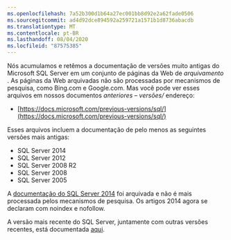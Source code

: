 ```yaml
---
ms.openlocfilehash: 7a52b300d1b64a27ec001bb8d92e2a62fade0506
ms.sourcegitcommit: ad4d92dce894592a259721a1571b1d8736abacdb
ms.translationtype: MT
ms.contentlocale: pt-BR
ms.lasthandoff: 08/04/2020
ms.locfileid: "87575385"
---
```


Nós acumulamos e retêmos a documentação de versões muito antigas do Microsoft SQL Server em um conjunto de páginas da Web de _arquivamento_ . As páginas da Web arquivadas não são processadas por mecanismos de pesquisa, como Bing.com e Google.com. Mas você pode ver esses arquivos em nossos documentos _anteriores – versões/_ endereço:

- [https://docs.microsoft.com/previous-versions/sql/](https://docs.microsoft.com/previous-versions/sql/)

Esses arquivos incluem a documentação de pelo menos as seguintes versões mais antigas:

- SQL Server 2014
- SQL Server 2012
- SQL Server 2008 R2
- SQL Server 2008
- SQL Server 2005

A [documentação do SQL Server 2014](/previous-versions/sql/2014/index?view=sql-server-2014) foi arquivada e não é mais processada pelos mecanismos de pesquisa. Os artigos 2014 agora se declaram com noindex e nofollow.

A versão mais recente do SQL Server, juntamente com outras versões recentes, está documentada [aqui](https://docs.microsoft.com/sql/sql-server/index).
